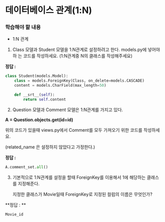 # 데이터베이스 관계(1:N)

### 학습해야 할 내용

- 1:N 관계



1. Class 모델과 Student 모델을 1:N관계로 설정하려고 한다. models.py에 넣어야 하 는 코드를 작성하세요. (1:N관계중 N의 클래스를 작성해주세요)



**정답 :**

```python
class Student(models.Model):
    class = models.ForeignKey(Class, on_delete=models.CASCADE)
    content = models.CharField(max_length=50)
    
    def __srt__(self):
        return self.content    
```





2.  Question 모델과 Comment 모델은 1:N관계를 가지고 있다.

   **A = Question.objects.get(id=id)**

   위의 코드가 있을때 views.py에서 Comment를 모두 가져오기 위한 코드를 작성하세요.

   (related_name 은 설정하지 않았다고 가정한다.)



**정답 :**

```python
A.comment_set.all()
```





3. 기본적으로 1:N관계를 설정을 할때 ForeignKey를 이용해서 1에 해당하는 클래스 를 지정해준다.

   지정한 클래스가 Movie일때 ForeignKey로 지정된 컬럼의 이름은 무엇인가?



**정답 : **

```python
Movie_id
```



